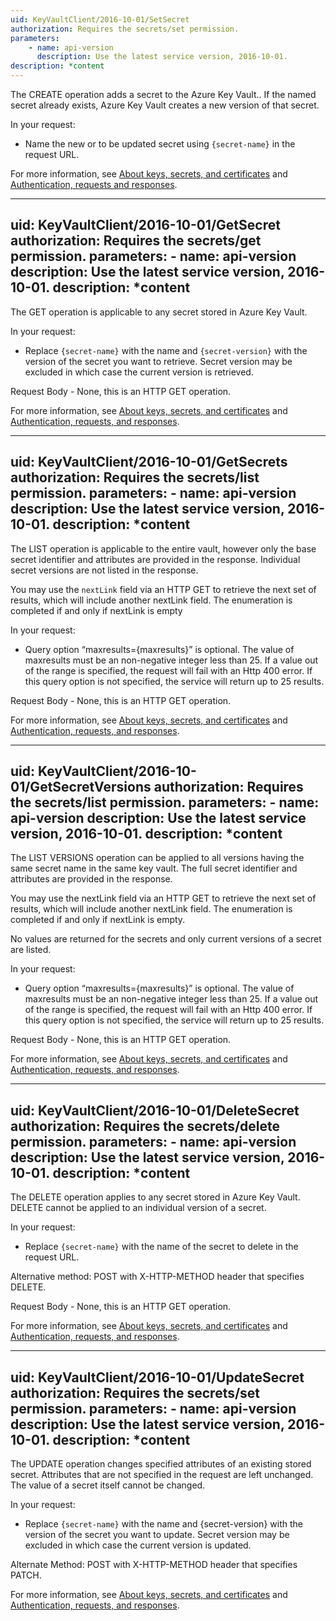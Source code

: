 ```yaml
---
uid: KeyVaultClient/2016-10-01/SetSecret
authorization: Requires the secrets/set permission.
parameters:
    - name: api-version
      description: Use the latest service version, 2016-10-01.
description: *content
---
```


The CREATE operation adds a secret to the Azure Key Vault.. If the named secret already exists, Azure Key Vault creates a new version of that secret.

In your request:
- Name the new or to be updated secret using `{secret-name}` in the request URL.

For more information, see [About keys, secrets, and certificates](~/docs-ref-overwrite/keyvault/about-keys--secrets-and-certificates.md) and [Authentication, requests and responses](~/docs-ref-overwrite/keyvault/authentication--requests-and-responses.md).

---
uid: KeyVaultClient/2016-10-01/GetSecret
authorization: Requires the secrets/get permission.
parameters:
    - name: api-version
      description: Use the latest service version, 2016-10-01.
description: *content
---

The GET operation is applicable to any secret stored in Azure Key Vault.

In your request:
- Replace `{secret-name}` with the name and `{secret-version}` with the version of the secret you want to retrieve. Secret version may be excluded in which case the current version is retrieved.

Request Body - None, this is an HTTP GET operation.

For more information, see [About keys, secrets, and certificates](~/docs-ref-overwrite/keyvault/about-keys--secrets-and-certificates.md) and [Authentication, requests, and responses](~/docs-ref-overwrite/keyvault/authentication--requests-and-responses.md).

---
uid: KeyVaultClient/2016-10-01/GetSecrets
authorization: Requires the secrets/list permission.
parameters:
    - name: api-version
      description: Use the latest service version, 2016-10-01.
description: *content
---

The LIST operation is applicable to the entire vault, however only the base secret identifier and attributes are provided in the response. Individual secret versions are not listed in the response.

You may use the `nextLink` field via an HTTP GET to retrieve the next set of results, which will include another nextLink field. The enumeration is completed if and only if nextLink is empty

In your request:
- Query option “maxresults={maxresults}” is optional. The value of maxresults must be an non-negative integer less than 25. If a value out of the range is specified, the request will fail with an Http 400 error. If this query option is not specified, the service will return up to 25 results.

Request Body - None, this is an HTTP GET operation.

For more information, see [About keys, secrets, and certificates](~/docs-ref-overwrite/keyvault/about-keys--secrets-and-certificates.md) and [Authentication, requests, and responses](~/docs-ref-overwrite/keyvault/authentication--requests-and-responses.md).

---
uid: KeyVaultClient/2016-10-01/GetSecretVersions
authorization: Requires the secrets/list permission.
parameters:
    - name: api-version
      description: Use the latest service version, 2016-10-01.
description: *content
---

The LIST VERSIONS operation can be applied to all versions having the same secret name in the same key vault. The full secret identifier and attributes are provided in the response.

You may use the nextLink field via an HTTP GET to retrieve the next set of results, which will include another nextLink field. The enumeration is completed if and only if nextLink is empty.

No values are returned for the secrets and only current versions of a secret are listed.

In your request:
- Query option “maxresults={maxresults}” is optional. The value of maxresults must be an non-negative integer less than 25. If a value out of the range is specified, the request will fail with an Http 400 error. If this query option is not specified, the service will return up to 25 results.

Request Body - None, this is an HTTP GET operation.

For more information, see [About keys, secrets, and certificates](~/docs-ref-overwrite/keyvault/about-keys--secrets-and-certificates.md) and [Authentication, requests, and responses](~/docs-ref-overwrite/keyvault/authentication--requests-and-responses.md).

---
uid: KeyVaultClient/2016-10-01/DeleteSecret
authorization: Requires the secrets/delete permission.
parameters:
    - name: api-version
      description: Use the latest service version, 2016-10-01.
description: *content
---

The DELETE operation applies to any secret stored in Azure Key Vault. DELETE cannot be applied to an individual version of a secret.

In your request:
- Replace `{secret-name}` with the name of the secret to delete in the request URL.

Alternative method: POST with X-HTTP-METHOD header that specifies DELETE.

Request Body - None, this is an HTTP GET operation.

For more information, see [About keys, secrets, and certificates](~/docs-ref-overwrite/keyvault/about-keys--secrets-and-certificates.md) and [Authentication, requests, and responses](~/docs-ref-overwrite/keyvault/authentication--requests-and-responses.md).

---
uid: KeyVaultClient/2016-10-01/UpdateSecret
authorization: Requires the secrets/set permission.
parameters:
    - name: api-version
      description: Use the latest service version, 2016-10-01.
description: *content
---

The UPDATE operation changes specified attributes of an existing stored secret. Attributes that are not specified in the request are left unchanged. The value of a secret itself cannot be changed.

In your request:
- Replace `{secret-name}` with the name and {secret-version} with the version of the secret you want to update. Secret version may be excluded in which case the current version is updated.

Alternate Method: POST with X-HTTP-METHOD header that specifies PATCH.

For more information, see [About keys, secrets, and certificates](~/docs-ref-overwrite/keyvault/about-keys--secrets-and-certificates.md) and [Authentication, requests, and responses](~/docs-ref-overwrite/keyvault/authentication--requests-and-responses.md).